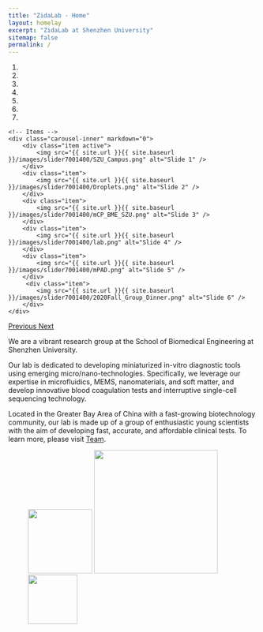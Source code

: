 ```yaml
---
title: "ZidaLab - Home"
layout: homelay
excerpt: "ZidaLab at Shenzhen University"
sitemap: false
permalink: /
---
```



<div markdown="0" id="carousel" class="carousel slide" data-ride="carousel" data-interval="4000" data-pause="hover" >
    <!-- Menu -->
    <ol class="carousel-indicators">
        <li data-target="#carousel" data-slide-to="0" class="active"></li>
        <li data-target="#carousel" data-slide-to="1"></li>
        <li data-target="#carousel" data-slide-to="2"></li>
        <li data-target="#carousel" data-slide-to="3"></li>
        <li data-target="#carousel" data-slide-to="4"></li>
        <li data-target="#carousel" data-slide-to="5"></li>
        <li data-target="#carousel" data-slide-to="6"></li>
    </ol>

    <!-- Items -->
    <div class="carousel-inner" markdown="0">
        <div class="item active">
            <img src="{{ site.url }}{{ site.baseurl }}/images/slider7001400/SZU_Campus.png" alt="Slide 1" />
        </div>
        <div class="item">
            <img src="{{ site.url }}{{ site.baseurl }}/images/slider7001400/Droplets.png" alt="Slide 2" />
        </div>
        <div class="item">
            <img src="{{ site.url }}{{ site.baseurl }}/images/slider7001400/mCP_BME_SZU.png" alt="Slide 3" />
        </div>
        <div class="item">
            <img src="{{ site.url }}{{ site.baseurl }}/images/slider7001400/lab.png" alt="Slide 4" />
        </div>
        <div class="item">
            <img src="{{ site.url }}{{ site.baseurl }}/images/slider7001400/mPAD.png" alt="Slide 5" />
        </div>       
         <div class="item">
            <img src="{{ site.url }}{{ site.baseurl }}/images/slider7001400/2020Fall_Group_Dinner.png" alt="Slide 6" />
        </div>
    </div>
  <a class="left carousel-control" href="#carousel" role="button" data-slide="prev">
    <span class="glyphicon glyphicon-chevron-left" aria-hidden="true"></span>
    <span class="sr-only">Previous</span>
  </a>
  <a class="right carousel-control" href="#carousel" role="button" data-slide="next">
    <span class="glyphicon glyphicon-chevron-right" aria-hidden="true"></span>
    <span class="sr-only">Next</span>
  </a>
</div>



We are a vibrant research group at the School of Biomedical Engineering at Shenzhen University.

Our lab is dedicated to developing miniaturized in-vitro diagnostic tools using emerging micro/nano-technologies. Specifically, we leverage our expertise in microfluidics, MEMS, nanomaterials, and soft matter, and develop innovative blood coagulation tests and interruptive single-cell sequencing technology.

Located in the Greater Bay Area of China with a fast-growing biotechnology community, our lab is made up of a group of enthusiastic young scientists with the aim of developing fast, accurate, and affordable clinical tests. To learn more, please visit [Team](/team).
<br>
			




<figure class="fifth">
  <a href="https://www.umich.edu"><img src="{{ site.url }}{{ site.baseurl }}/images/logopic/Michigan_logo.png" style="width: 130px"></a>
  <a href="https://www.ustc.edu.cn"><img src="{{ site.url }}{{ site.baseurl }}/images/logopic/USTC_logo.png" style="width: 250px"></a>
  <a href="https://www.hku.hk"><img src="{{ site.url }}{{ site.baseurl }}/images/logopic/HKU_logo.png" style="width: 100px"></a>

</figure>
